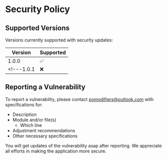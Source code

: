 # Security Policy

## Supported Versions

Versions currently supported with security updates:

| Version | Supported          |
| ------- | ------------------ |
| 1.0.0  | :white_check_mark: |
<!---1.0.1   | :x:                | -->


## Reporting a Vulnerability

To report a vulnerability, please contact pomodifiers@outlook.com with specifications for:

- Description
- Module and/or file(s)
  - Which line
- Adjustment recommendations
- Other necessary specifications

You will get updates of the vulnerability asap after reporting. We appreciate all efforts in making the application more secure. 
